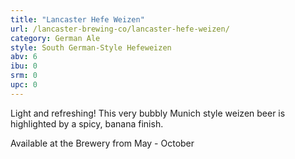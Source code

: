 ```yaml
---
title: "Lancaster Hefe Weizen"
url: /lancaster-brewing-co/lancaster-hefe-weizen/
category: German Ale
style: South German-Style Hefeweizen
abv: 6
ibu: 0
srm: 0
upc: 0
---
```

Light and refreshing! This very bubbly Munich style weizen beer is highlighted by a spicy, banana finish.

Available at the Brewery from May - October
